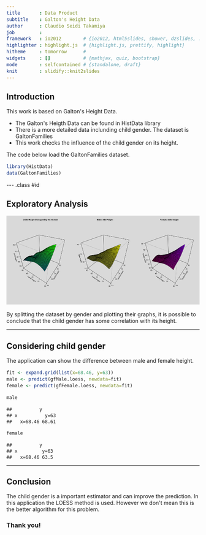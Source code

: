 ```yaml
---
title       : Data Product 
subtitle    : Galton's Height Data
author      : Claudio Seidi Takamiya
job         :
framework   : io2012        # {io2012, html5slides, shower, dzslides, ...}
highlighter : highlight.js  # {highlight.js, prettify, highlight}
hitheme     : tomorrow      # 
widgets     : []            # {mathjax, quiz, bootstrap}
mode        : selfcontained # {standalone, draft}
knit        : slidify::knit2slides
---
```


## Introduction 
This work is based on Galton's Height Data.


* The Galton's Heigth Data can be found in HistData library
* There is a more detailed data inclunding child gender. The dataset is 
GaltonFamilies
* This work checks the influence of the child gender on its height.

The code below load the GaltonFamilies dataset.


```r
library(HistData)
data(GaltonFamilies)
```

--- .class #id 

## Exploratory Analysis


![plot of chunk unnamed-chunk-3](assets/fig/unnamed-chunk-3.png) 

By splitting the dataset by gender and plotting their graphs, it is possible to conclude that the child gender has some correlation with its height.

---
## Considering child gender

The application can show the difference between male and female height.

```r
fit <- expand.grid(list(x=68.46, y=63))
male <- predict(gfMale.loess, newdata=fit) 
female <- predict(gfFemale.loess, newdata=fit)
```

```r
male
```

```
##          y
## x          y=63
##   x=68.46 68.61
```

```r
female
```

```
##          y
## x         y=63
##   x=68.46 63.5
```


---
## Conclusion
The child gender is a important estimator and can improve the prediction. In this application the LOESS method is used. However we don't mean this is the better algorithm for this problem.

### Thank you!



